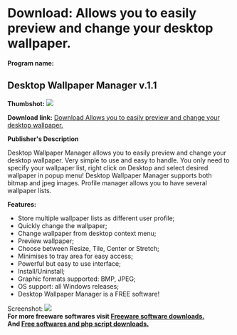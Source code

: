 # Download: Allows you to easily preview and change your desktop wallpaper.

**Program name:**

## Desktop Wallpaper Manager v.1.1

  
**Thumbshot:** ![](http://www.freewarefiles.com/screenshot/dsktpwpmngr11_md.gif)   
  
**Download link:** [Download Allows you to easily preview and change your desktop wallpaper.](http://freesoftwares.boysofts.com/Desktop-Wallpaper-Manager-V_program_35210.html)  
  


**Publisher's Description**  
  


Desktop Wallpaper Manager allows you to easily preview and change your desktop wallpaper. Very simple to use and easy to handle. You only need to specify your wallpaper list, right click on Desktop and select desired wallpaper in popup menu! Desktop Wallpaper Manager supports both bitmap and jpeg images. Profile manager allows you to have several wallpaper lists. 

**Features:**

  * Store multiple wallpaper lists as different user profile; 
  * Quickly change the wallpaper; 
  * Change wallpaper from desktop context menu; 
  * Preview wallpaper; 
  * Choose between Resize, Tile, Center or Stretch; 
  * Minimises to tray area for easy access; 
  * Powerful but easy to use interface; 
  * Install/Uninstall; 
  * Graphic formats supported: BMP, JPEG; 
  * OS support: all Windows releases; 
  * Desktop Wallpaper Manager is a FREE software! 

  
  
Screenshot: ![](http://www.freewarefiles.com/screenshot/dsktpwpmngr11.gif)   
**For more freeware softwares visit [Freeware software downloads.](http://freesoftwares.boysofts.com/)**   
**And [Free softwares and php script downloads.](http://www.boysofts.com/)**

